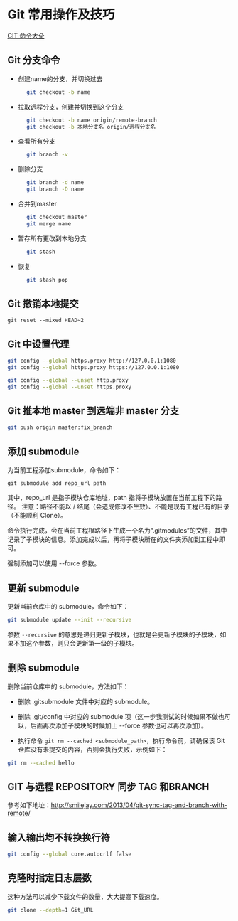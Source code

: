# Git  常用操作及技巧

[GIT 命令大全](http://www.cnblogs.com/Small-music/p/9075681.html)

## Git 分支命令

- 创建name的分支，并切换过去
```sh
      git checkout -b name
```
- 拉取远程分支，创建并切换到这个分支
```sh
      git checkout -b name origin/remote-branch
      git checkout -b 本地分支名 origin/远程分支名
```
- 查看所有分支
```sh
      git branch -v
```
- 删除分支
```sh
      git branch -d name
      git branch -D name
```
- 合并到master
```sh
      git checkout master
      git merge name
```
- 暂存所有更改到本地分支
```sh
      git stash
```
- 恢复
```sh
      git stash pop
```

## Git 撤销本地提交
```
git reset --mixed HEAD~2
```

## Git 中设置代理
```sh
git config --global https.proxy http://127.0.0.1:1080
git config --global https.proxy https://127.0.0.1:1080

git config --global --unset http.proxy
git config --global --unset https.proxy
```

## Git 推本地 master 到远端非 master 分支
```sh
git push origin master:fix_branch
```

## 添加 submodule

为当前工程添加submodule，命令如下：

```
git submodule add repo_url path
```

其中，repo_url 是指子模块仓库地址，path 指将子模块放置在当前工程下的路径。 
注意：路径不能以 / 结尾（会造成修改不生效）、不能是现有工程已有的目录（不能顺利 Clone）。

命令执行完成，会在当前工程根路径下生成一个名为“.gitmodules”的文件，其中记录了子模块的信息。添加完成以后，再将子模块所在的文件夹添加到工程中即可。

强制添加可以使用  --force 参数。

## 更新 submodule

更新当前仓库中的 submodule，命令如下：

```sh
git submodule update --init --recursive
```

参数 `--recursive` 的意思是递归更新子模块，也就是会更新子模块的子模块，如果不加这个参数，则只会更新第一级的子模块。

## 删除 submodule

删除当前仓库中的 submodule，方法如下：

- 删除 .gitsubmodule  文件中对应的 submodule。

- 删除 .git/config 中对应的 submodule 项（这一步我测试的时候如果不做也可以，后面再次添加子模块的时候加上 --force 参数也可以再次添加）。

- 执行命令 `git rm --cached <submodule_path>`，执行命令前，请确保该 Git 仓库没有未提交的内容，否则会执行失败，示例如下：

```sh
git rm --cached hello
```

## GIT 与远程 REPOSITORY 同步 TAG 和BRANCH

参考如下地址：http://smilejay.com/2013/04/git-sync-tag-and-branch-with-remote/

## 输入输出均不转换换行符

```sh
git config --global core.autocrlf false
```
## 克隆时指定日志层数

这种方法可以减少下载文件的数量，大大提高下载速度。

```sh
git clone --depth=1 Git_URL
```
